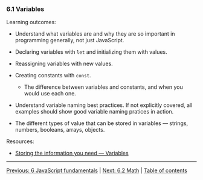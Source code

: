 ### 6.1 Variables

Learning outcomes:

- Understand what variables are and why they are so important in programming generally, not just JavaScript.

- Declaring variables with `let` and initializing them with values.

- Reassigning variables with new values.

- Creating constants with `const`.

  - The difference between variables and constants, and when you would use each one.

- Understand variable naming best practices. If not explicitly covered, all examples should show good variable naming pratices in action. 

- The different types of value that can be stored in variables — strings, numbers, booleans, arrays, objects.

Resources:

- [Storing the information you need — Variables](https://developer.mozilla.org/docs/Learn/JavaScript/First_steps/Variables)

---

[Previous: 6 JavaScript fundamentals](/curriculum/2-core/3-scripting/6-00-javascript-fundamentals.md) | [Next: 6.2 Math](/curriculum/2-core/3-scripting/6-02-math.md) | [Table of contents](/TOC.md)
